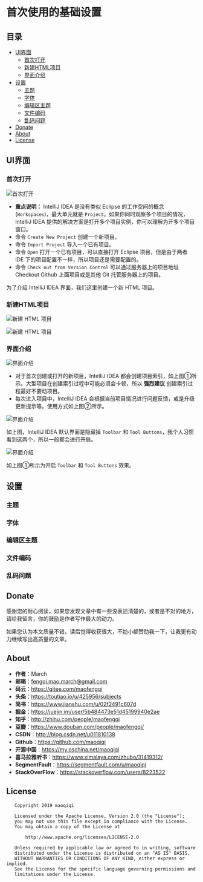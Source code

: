 # 首次使用的基础设置

## 目录

* [UI界面](#UI界面)
  * [首次打开](#首次打开)
  * [新建HTML项目](#新建HTML项目)
  * [界面介绍](#界面介绍)
* [设置](#设置)
  * [主题](#主题)
  * [字体](#字体)
  * [编辑区主题](#编辑区主题)
  * [文件编码](#文件编码)
  * [乱码问题](#乱码问题)
* [Donate](#Donate)
* [About](#About)
* [License](#License)


## UI界面

### 首次打开

![首次打开](images/idea_interface_introduce_1.jpg)

* **重点说明：** IntelliJ IDEA 是没有类似 Eclipse 的工作空间的概念 (`Workspaces`)，最大单元就是 `Project`。如果你同时观察多个项目的情况，IntelliJ IDEA 提供的解决方案是打开多个项目实例，你可以理解为开多个项目窗口。 
* 命令 `Create New Project` 创建一个新项目。
* 命令 `Import Project` 导入一个已有项目。
* 命令 `Open` 打开一个已有项目，可以直接打开 Eclipse 项目，但是由于两者 IDE 下的项目配置不一样，所以项目还是需要配置的。
* 命令 `Check out from Version Control` 可以通过服务器上的项目地址 Checkout Github 上面项目或是其他 Git 托管服务器上的项目。

为了介绍 IntelliJ IDEA 界面，我们这里创建一个新 HTML 项目。

### 新建HTML项目

![新建 HTML 项目](images/idea_interface_introduce_2.jpg)

![新建 HTML 项目](images/idea_interface_introduce_3.jpg)

### 界面介绍

![界面介绍](images/idea_interface_introduce_4.jpg)

* 对于首次创建或打开的新项目，IntelliJ IDEA 都会创建项目索引，如上图①所示。大型项目在创建索引过程中可能必须会卡顿，所以 **强烈建议** 创建索引过程最好不要动项目。
* 每次进入项目中，IntelliJ IDEA 会根据当前项目情况进行问题反馈，或是升级更新提示等。使用方式如上图②所示。

![界面介绍](images/idea_interface_introduce_5.jpg)

如上图，IntelliJ IDEA 默认界面是隐藏掉 `Toolbar` 和 `Tool Buttons`，我个人习惯看到这两个，所以一般都会进行开启。

![界面介绍](images/idea_interface_introduce_6.jpg)

如上图①所示为开启 `Toolbar` 和 `Tool Buttons` 效果。


## 设置

### 主题

### 字体

### 编辑区主题

### 文件编码

### 乱码问题



## Donate

感谢您的耐心阅读，如果您发现文章中有一些没表述清楚的，或者是不对的地方，请给我留言，你的鼓励是作者写作最大的动力。

如果您认为本文质量不错，读后觉得收获很大，不妨小额赞助我一下，让我更有动力继续写出高质量的文章。


## About

* **作者**：March
* **邮箱**：fengqi.mao.march@gmail.com
* **码云**：https://gitee.com/maofengqi
* **头条**：https://toutiao.io/u/425956/subjects
* **简书**：https://www.jianshu.com/u/02f2491c607d
* **掘金**：https://juejin.im/user/5b484473e51d45199940e2ae
* **知乎**：http://zhihu.com/people/maofengqi
* **豆瓣**：https://www.douban.com/people/maofengqi/
* **CSDN**：http://blog.csdn.net/u011810138
* **Github**：https://github.com/maoqiqi
* **开源中国**：https://my.oschina.net/maoqiqi
* **喜马拉雅听书**：https://www.ximalaya.com/zhubo/31419312/
* **SegmentFault**：https://segmentfault.com/u/maoqiqi
* **StackOverFlow**：https://stackoverflow.com/users/8223522


## License

```
   Copyright 2019 maoqiqi

   Licensed under the Apache License, Version 2.0 (the "License");
   you may not use this file except in compliance with the License.
   You may obtain a copy of the License at

       http://www.apache.org/licenses/LICENSE-2.0

   Unless required by applicable law or agreed to in writing, software
   distributed under the License is distributed on an "AS IS" BASIS,
   WITHOUT WARRANTIES OR CONDITIONS OF ANY KIND, either express or implied.
   See the License for the specific language governing permissions and
   limitations under the License.
```